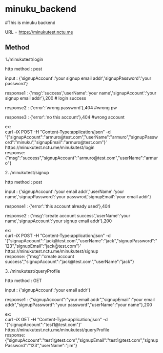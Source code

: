 # minuku_backend

#This is minuku backend

URL = https://minukutest.nctu.me

<h2>Method</h2>

<p>1./minukutest/login<br></p>
  <p>http method : post<br></p> 
  <p>input : {'signupAccount':'your signup email addr','signupPassword':'your password'}<br></p>
  <p>response1 : {'msg':'success','userName':'your name','signupAccount':'your signup email addr'},200  # login success<br></p>
  <p>response2 : {'error':'wrong password'},404 #wrong pw<br></p>
  <p>response3 : {'error':'no this account'},404 #wrong account<br></p>

<p>ex:<br>
curl -iX POST -H "Content-Type:application/json" -d '{"signupAccount":"armuro@test.com","userName":"armuro","signupPassword":"minuku","signupEmail":"armuro@test.com"}' https://minukutest.nctu.me/minukutest/login<br>
response: {"msg":"success","signupAccount":"armuro@test.com","userName":"armuro"}<br></p>


<p>2. /minukutest/signup<br></p>
   <p>http method : post<br></p>
   <p> input : {'signupAccount':'your email addr','userName':'your name','signupPassword':'your passwrod,'signupEmail':'your email addr'}<br></p>
   <p>response1 : {'error':'this account already used'},404<br></p>
   <p>response2 : {'msg':'create account success','userName':'your name','signupAccount':'your signup email addr'},200<br></p>

<p>ex:<br>
curl -iX POST -H "Content-Type:application/json" -d '{"signupAccount":"jack@test.com","userName":"jack","signupPassword":"123","signupEmail":"jack@test.com"}' https://minukutest.nctu.me/minukutest/signup<br>
response: {"msg":"create account success","signupAccount":"jack@test.com","userName":"jack"}<br></p>
<p>3. /minukutest/queryProfile<br></p>
   <p>http method : GET<br></p>
   <p> input : {'signupAccount':'your email addr'}<br></p>
   <p>response1 : {"signupAccount":"your email addr","signupEmail":"your email addr","signupPassword":"your password","userName":"your name"},200<br></p>

<p>ex:</br>
curl -iX GET -H "Content-Type:application/json" -d '{"signupAccount":"test1@test.com"}' https://minukutest.nctu.me/minukutest/queryProfile<br>
response:{"signupAccount":"test1@test.com","signupEmail":"test1@test.com","signupPassword":"123","userName":"jim"}<br><p> 

